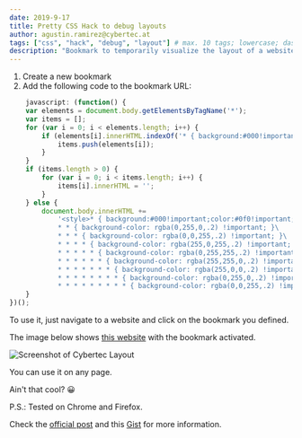 ```yaml
---
date: 2019-9-17
title: Pretty CSS Hack to debug layouts
author: agustin.ramirez@cybertec.at
tags: ["css", "hack", "debug", "layout"] # max. 10 tags; lowercase; dash-separated
description: "Bookmark to temporarily visualize the layout of a website" # max. 300 chars.
---
```


1. Create a new bookmark
2. Add the following code to the bookmark URL:

```javascript
    javascript: (function() {
	var elements = document.body.getElementsByTagName('*');
	var items = [];
	for (var i = 0; i < elements.length; i++) {
		if (elements[i].innerHTML.indexOf('* { background:#000!important;color:#0f0!important;outline:solid #f00 1px!important; background-color: rgba(255,0,0,.2) !important; }') != -1) {
			items.push(elements[i]);
		}
	}
	if (items.length > 0) {
		for (var i = 0; i < items.length; i++) {
			items[i].innerHTML = '';
		}
	} else {
		document.body.innerHTML +=
			'<style>* { background:#000!important;color:#0f0!important;outline:solid #f00 1px!important; background-color: rgba(255,0,0,.2) !important; }\
            * * { background-color: rgba(0,255,0,.2) !important; }\
            * * * { background-color: rgba(0,0,255,.2) !important; }\
            * * * * { background-color: rgba(255,0,255,.2) !important; }\
            * * * * * { background-color: rgba(0,255,255,.2) !important; }\
            * * * * * * { background-color: rgba(255,255,0,.2) !important; }\
            * * * * * * * { background-color: rgba(255,0,0,.2) !important; }\
            * * * * * * * * { background-color: rgba(0,255,0,.2) !important; }\
            * * * * * * * * * { background-color: rgba(0,0,255,.2) !important; }</style>';
	}
})();
```

To use it, just navigate to a website and click on the bookmark you defined.

The image below shows [this website](https://www.cybertec-postgresql.com/en/) with the bookmark activated.

![Screenshot of Cybertec Layout](./screenshot.png)

You can use it on any page.

Ain't that cool? 😀

P.S.: Tested on Chrome and Firefox.

Check the [official post](https://dev.to/gajus/my-favorite-css-hack-32g3) and this [Gist](https://gist.github.com/vcastroi/e0d296171842e74ad7d4eef7daf15df6) for more information.
